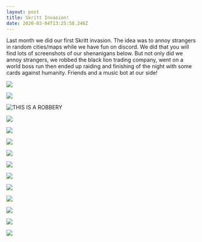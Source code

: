 ```yaml
---
layout: post
title: Skritt Invasion!
date: 2020-03-04T13:25:58.246Z
---
```

Last month we did our first Skritt invasion. The idea was to annoy strangers in random cities/maps while we have fun on discord. We did that you will find lots of screenshots of our shenanigans below. But not only did we annoy strangers, we robbed the black lion trading company, went on a world boss run then ended up raiding and finishing of the night with some cards against humanity. Friends and a music bot at our side!

![](/assets/uploads/gw2-64-2020-02-21-19-43-09.png)

![](/assets/uploads/gw2-64-2020-02-21-19-44-07.png)

![](/assets/uploads/gw2-64-2020-02-21-19-52-04.png "THIS IS A ROBBERY")

![](/assets/uploads/gw2-64-2020-02-21-19-52-38.png)

![](/assets/uploads/gw2-64-2020-02-21-19-57-45.png)

![](/assets/uploads/gw2-64-2020-02-21-20-06-37.png)

![](/assets/uploads/gw2-64-2020-02-21-20-00-05.png)

![](/assets/uploads/gw2-64-2020-02-21-20-10-25.png)

![](/assets/uploads/gw2-64-2020-02-21-20-19-38.png)

![](/assets/uploads/gw2-64-2020-02-21-20-28-25.png)

![](/assets/uploads/gw2-64-2020-02-21-20-24-57.png)

![](/assets/uploads/gw2-64-2020-02-21-20-35-42.png)

![](/assets/uploads/gw2-64-2020-02-21-20-25-05.png)

![](/assets/uploads/gw2-64-2020-02-21-21-21-03.png)